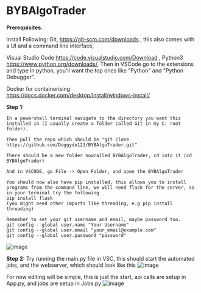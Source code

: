 # BYBAlgoTrader

**Prerequisites**:

Install Following:
Git, https://git-scm.com/downloads , this also comes with a UI and a command line interface,


Visual Studio Code https://code.visualstudio.com/Download ,
Python3 https://www.python.org/downloads/,
Then in VSCode go to the extensions and type in python, you'll want the top ones like "Python" and "Python Debugger".

Docker for containerising
https://docs.docker.com/desktop/install/windows-install/

**Step 1:**

    In a powershell terminal navigate to the directory you want this installed in (I usually create a folder called Git in my C: root folder).
    
    Then pull the repo which should be "git clone https://github.com/Doggydo123/BYBAlgoTrader.git" 
    
    There should be a new folder nowcalled BYBAlgoTrader, cd into it (cd BYBAlgoTrader)
    
    And in VSCODE, go File -> Open Folder, and open the BYBAlgoTrader

    You should now also have pip installed, this allows you to install programs from the command line, we will need flask for the server, so in your terminal try the following 
    pip install flask
    (you might need other imports like threading, e.g pip install threading)

    Remember to set your git username and email, maybe password too. 
    git config --global user.name "Your Username"
    git config --global user.email "your_email@example.com"
    git config --global user.password "password"
![image](https://github.com/Doggydo123/BYBAlgoTrader/assets/87892093/0279e3fc-efd6-4598-be3d-692ed2a22550)


**Step 2:**
    Try running the main.py file in VSC, this should start the automated jobs, and the webserver, which should look like this 
![image](https://github.com/Doggydo123/BYBAlgoTrader/assets/87892093/b68248bb-2023-41ef-ab7f-f9aa29af88bf)

For now editing will be simple, this is just the start, api calls are setup in App.py, and jobs are setup in Jobs.py
![image](https://github.com/Doggydo123/BYBAlgoTrader/assets/87892093/0559df29-0dcf-4c29-b058-bbf8ba9fd014)

